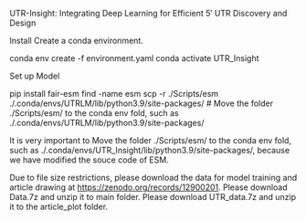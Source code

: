 UTR-Insight: Integrating Deep Learning for Efficient 5′ UTR Discovery and Design

Install
Create a conda environment.

conda env create -f environment.yaml
conda activate UTR_Insight

Set up Model

pip install fair-esm
find -name esm
scp -r ./Scripts/esm ./.conda/envs/UTRLM/lib/python3.9/site-packages/ # Move the folder ./Scripts/esm/ to the conda env fold, such as ./.conda/envs/UTRLM/lib/python3.9/site-packages/

It is very important to Move the folder ./Scripts/esm/ to the conda env fold, such as ./.conda/envs/UTR_Insight/lib/python3.9/site-packages/, because we have modified the souce code of ESM.

Due to file size restrictions, please download the data for model training and article drawing at https://zenodo.org/records/12900201. Please download Data.7z and unzip it to main folder. Please download UTR_data.7z and unzip it to the article_plot folder.

